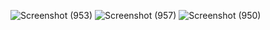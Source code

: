 ![Screenshot (953)](https://github.com/user-attachments/assets/9097a4d9-53f9-4f77-8126-e3bac68304b1)
![Screenshot (957)](https://github.com/user-attachments/assets/e34f7f25-daad-4642-af17-58fccf57d285)
![Screenshot (950)](https://github.com/user-attachments/assets/587fb835-058b-4212-b5b8-2efb3aa5443b)
